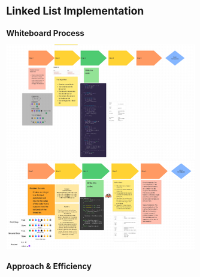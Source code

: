 # Linked List Implementation
<!-- Description of the challenge -->

## Whiteboard Process
![WhiteBoard Image](./whiteboard.png)
![WhiteBoard Image](./whiteBoard1.png)
## Approach & Efficiency
<!-- What approach did you take? Why? What is the Big O space/time for this approach? -->

